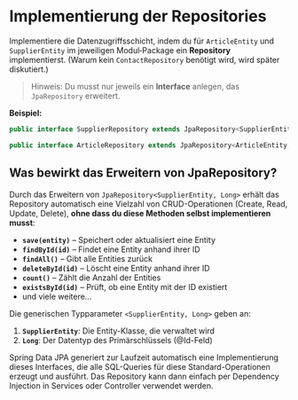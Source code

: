 
# Implementierung der Repositories

Implementiere die Datenzugriffsschicht, indem du für `ArticleEntity` und `SupplierEntity` im jeweiligen Modul‑Package ein **Repository** implementierst. (Warum kein `ContactRepository` benötigt wird, wird später diskutiert.)

> Hinweis: Du musst nur jeweils ein **Interface** anlegen, das `JpaRepository` erweitert.

**Beispiel:**

```java
public interface SupplierRepository extends JpaRepository<SupplierEntity, Long> { }
```

```java
public interface ArticleRepository extends JpaRepository<ArticleEntity, Long> { }
```

## Was bewirkt das Erweitern von JpaRepository?

Durch das Erweitern von `JpaRepository<SupplierEntity, Long>` erhält das Repository automatisch eine Vielzahl von CRUD-Operationen (Create, Read, Update, Delete), **ohne dass du diese Methoden selbst implementieren musst**:

- **`save(entity)`** – Speichert oder aktualisiert eine Entity
- **`findById(id)`** – Findet eine Entity anhand ihrer ID
- **`findAll()`** – Gibt alle Entities zurück
- **`deleteById(id)`** – Löscht eine Entity anhand ihrer ID
- **`count()`** – Zählt die Anzahl der Entities
- **`existsById(id)`** – Prüft, ob eine Entity mit der ID existiert
- und viele weitere...

Die generischen Typparameter `<SupplierEntity, Long>` geben an:
1. **`SupplierEntity`**: Die Entity-Klasse, die verwaltet wird
2. **`Long`**: Der Datentyp des Primärschlüssels (@Id-Feld)

Spring Data JPA generiert zur Laufzeit automatisch eine Implementierung dieses Interfaces, die alle SQL-Queries für diese Standard-Operationen erzeugt und ausführt. Das Repository kann dann einfach per Dependency Injection in Services oder Controller verwendet werden.
